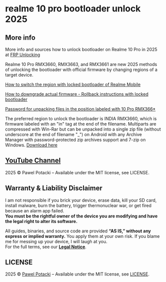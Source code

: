 # realme 10 pro bootloader unlock 2025

## More info

More info and sources how to unlock bootloader on Realme 10 Pro in 2025 at [FRP Unlocking](https://frpunlocking.com)

Realme 10 Pro RMX3660, RMX3663, and RMX3661 are new 2025 methods of unlocking the bootloader with official firmware by changing regions of a target device.

[How to switch the region with locked bootloader of Realme Mobile](https://frpunlocking.com/change-the-region-of-a-realme-device-with-locked-bootloader/)

[How to downgrade actual firmware - Rollback instructions with locked bootloader](https://frpunlocking.com/rollback-realme-phone-via-rollback-package/)

[Password for unpacking files in the position labeled with 10 Pro RMX366*](https://frpunlocking.com/diy-unlock/realme-bootloader-unlock/)

The preferred region to unlock the bootloader is INDIA RMX3660, which is firmware labeled with an "in" tag at the end of the filename.  Multiparts are compressed with Win-Rar but can be unpacked into a single zip file (without underscore at the end of filename "_") on Android with any Archive Manager with password-protected zip archives support and 7-zip on Windows. [Download here](https://github.com/frpunlocking-com/r10pro/releases/tag/1.0-BL-2025)

## [YouTube Channel](https://www.youtube.com/@FRPUnlocking_com)

2025 © Pawel Potacki – Available under the MIT license, see LICENSE.

## Warranty & Liability Disclaimer  

I am not responsible if you brick your device, erase data, kill your SD card, install malware, burn the battery, trigger thermonuclear war, or get fired because an alarm app failed.  
**You must be the rightful owner of the device you are modifying and have the legal right to alter its software.**  

All guides, binaries, and source code are provided **“AS IS,” without any express or implied warranty.** You apply them at your own risk. If you blame me for messing up your device, I will laugh at you.  
For the full terms, see our **[Legal Notice](https://frpunlocking.com/legal)**.

## LICENSE

2025 &copy; [Pawel Potacki](https://potacki.com) &ndash; Available under the MIT license, see [LICENSE](LICENSE).

